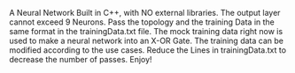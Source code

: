 A Neural Network Built in C++, with NO external libraries.
The output layer cannot exceed 9 Neurons.
Pass the topology and the training Data in the same format in the trainingData.txt file.
The mock training data right now is used to make a neural network into an X-OR Gate.
The training data can be modified according to the use cases.
Reduce the Lines in trainingData.txt to decrease the number of passes.
 Enjoy!
